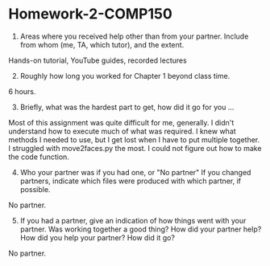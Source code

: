 # Homework-2-COMP150
1.    Areas where you received help other than from your partner.  Include from whom (me, TA, which tutor), and the extent.

Hands-on tutorial, YouTube guides, recorded lectures

2.    Roughly how long you worked for Chapter 1 beyond class time.

6 hours.

3.    Briefly, what was the hardest part to get, how did it go for you ...

Most of this assignment was quite difficult for me, generally. I didn't understand how to execute much of what was required.
I knew what methods I needed to use, but I get lost when I have to put multiple together.
I struggled with move2faces.py the most. I could not figure out how to make the code function.

4.    Who your partner was if you had one, or "No partner"  If you changed partners, indicate which files were produced with which partner, if possible.

No partner.

5.    If you had a partner, give an indication of how things went with your partner.  Was working together a good thing?  How did your partner help? How did you help your partner?  How did it go?

No partner.
